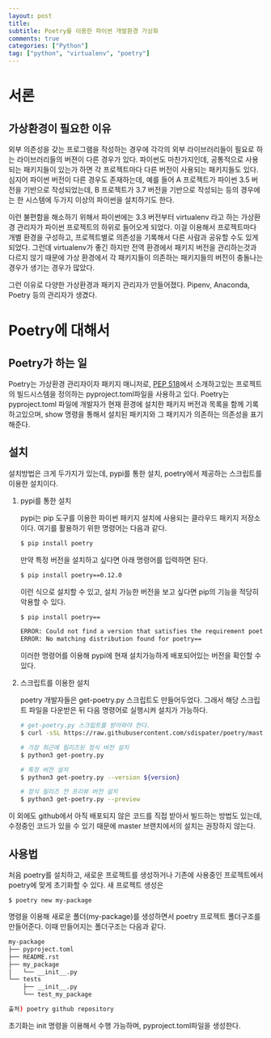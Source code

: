 ```yaml
---
layout: post
title: 
subtitle: Poetry를 이용한 파이썬 개발환경 가상화
comments: true
categories: ["Python"]
tag: ["python", "virtualenv", "poetry"]
---
```


# 서론

## 가상환경이 필요한 이유

외부 의존성을 갖는 프로그램을 작성하는 경우에 각각의 외부 라이브러리들이 필요로 하는 라이브러리들의 버젼이 다른 경우가 있다. 파이썬도 마찬가지인데, 공통적으로 사용되는 패키지들이 있는가 하면 각 프로젝트마다 다른 버전이 사용되는 패키지들도 있다. 심지어 파이썬 버전이 다른 경우도 존재하는데, 예를 들어 A 프로젝트가 파이썬 3.5 버전을 기반으로 작성되었는데, B 프로젝트가 3.7 버전을 기반으로 작성되는 등의 경우에는 한 시스템에 두가지 이상의 파이썬을 설치하기도 한다.

이런 불편함을 해소하기 위해서 파이썬에는 3.3 버전부터 virtualenv 라고 하는 가상환경 관리자가 파이썬 프로젝트의 하위로 들어오게 되었다. 이걸 이용해서 프로젝트마다 개별 환경을 구성하고, 프로젝트별로 의존성을 기록해서 다른 사람과 공유할 수도 있게 되었다. 그런데 virtualenv가 좋긴 하지만 전역 환경에서 패키지 버전을 관리하는것과 다르지 않기 때문에 가상 환경에서 각 패키지들이 의존하는 패키지들의 버전이 충돌나는 경우가 생기는 경우가 많았다. 

그런 이유로 다양한 가상환경과 패키지 관리자가 만들어졌다. Pipenv, Anaconda, Poetry 등의 관리자가 생겼다. 

# Poetry에 대해서

## Poetry가 하는 일

Poetry는 가상환경 관리자이자 패키지 매니저로, [PEP 518](https://www.python.org/dev/peps/pep-0518/)에서 소개하고있는 프로젝트의 빌드시스템을 정의하는 pyproject.toml파일을 사용하고 있다. Poetry는 pyproject.toml 파일에 개발자가 현재 환경에 설치한 패키지 버전과 목록을 함께 기록하고있으며, show 명령을 통해서 설치된 패키지와 그 패키지가 의존하는 의존성을 표기해준다.

## 설치

설치방법은 크게 두가지가 있는데, pypi를 통한 설치, poetry에서 제공하는 스크립트를 이용한 설치이다.

1. pypi를 통한 설치

    pypi는 pip 도구를 이용한 파이썬 패키지 설치에 사용되는 클라우드 패키지 저장소이다. 여기를 활용하기 위한 명령어는 다음과 같다.

    ``` bash
    $ pip install poetry
    ```

    만약 특정 버전을 설치하고 싶다면 아래 명령어를 입력하면 된다.

    ``` bash
    $ pip install poetry==0.12.0
    ```

    이런 식으로 설치할 수 있고, 설치 가능한 버전을 보고 싶다면 pip의 기능을 적당히 악용할 수 있다.

    ``` bash
    $ pip install poetry==

    ERROR: Could not find a version that satisfies the requirement poetry== (from versions: 0.1.0, 0.2.0, 0.3.0, 0.4.0, 0.4.0.post1, 0.4.1, 0.4.2, 0.5.0b1, 0.5.0b2, 0.5.0, 0.6.0, 0.6.1, 0.6.2, 0.6.3b1, 0.6.3b2, 0.6.3b3, 0.6.3b4, 0.6.3b5, 0.6.3b6, 0.6.3b7, 0.6.3, 0.6.4b1, 0.6.4, 0.6.5, 0.7.0b1, 0.7.0b2, 0.7.0b3, 0.7.0b4, 0.7.0, 0.7.1, 0.8.0a0, 0.8.0a1, 0.8.0a2, 0.8.0a3, 0.8.0a4, 0.8.0, 0.8.1a0, 0.8.1, 0.8.2, 0.8.3, 0.8.4, 0.8.5a0, 0.8.5, 0.8.6, 0.9.0a0, 0.9.0a1, 0.9.0a2, 0.9.0a3, 0.9.0, 0.9.1, 0.10.0a0, 0.10.0a1, 0.10.0a2, 0.10.0a3, 0.10.0, 0.10.1, 0.10.2, 0.10.3, 0.11.0a0, 0.11.0a1, 0.11.0a2, 0.11.0a3, 0.11.0a4, 0.11.0, 0.11.1, 0.11.2, 0.11.3, 0.11.4, 0.11.5, 0.12.0a0, 0.12.0a1, 0.12.0a2, 0.12.0a3, 0.12.0a4, 0.12.0a5, 0.12.0, 0.12.1, 0.12.2, 0.12.3, 0.12.4, 0.12.5, 0.12.6, 0.12.7, 0.12.8, 0.12.9, 0.12.10, 0.12.11, 0.12.12, 0.12.13, 0.12.14, 0.12.15, 0.12.16, 0.12.17, 1.0.0a0, 1.0.0a1, 1.0.0a2, 1.0.0a3, 1.0.0a4, 1.0.0a5, 1.0.0b1, 1.0.0b2, 1.0.0b3)
    ERROR: No matching distribution found for poetry==
    ```

    이러한 명령어를 이용해 pypi에 현재 설치가능하게 배포되어있는 버전을 확인할 수있다.

2. 스크립트를 이용한 설치

    poetry 개발자들은 get-poetry.py 스크립트도 만들어두었다. 그래서 해당 스크립트 파일을 다운받은 뒤 다음 명령어로 실행시켜 설치가 가능하다.

    ``` bash
    # get-poetry.py 스크립트를 받아와야 한다.
    $ curl -sSL https://raw.githubusercontent.com/sdispater/poetry/master/get-poetry.py 

    # 가장 최근에 릴리즈된 정식 버전 설치
    $ python3 get-poetry.py

    # 특정 버전 설치
    $ python3 get-poetry.py --version ${version}

    # 정식 릴리즈 전 프리뷰 버전 설치
    $ python3 get-poetry.py --preview
    ```

이 외에도 github에서 아직 배포되지 않은 코드를 직접 받아서 빌드하는 방법도 있는데, 수정중인 코드가 있을 수 있기 때문에 master 브랜치에서의 설치는 권장하지 않는다.

## 사용법

처음 poetry를 설치하고, 새로운 프로젝트를 생성하거나 기존에 사용중인 프로젝트에서 poetry에 맞게 초기화할 수 있다. 새 프로젝트 생성은

`$ poetry new my-package`

명령을 이용해 새로운 폴더(my-package)를 생성하면서 poetry 프로젝트 폴더구조를 만들어준다. 이때 만들어지는 폴더구조는 다음과 같다.

``` bash
my-package
├── pyproject.toml
├── README.rst
├── my_package
│   └── __init__.py
└── tests
    ├── __init__.py
    └── test_my_package

출처) poetry github repository
```

초기화는 init 명령을 이용해서 수행 가능하며, pyproject.toml파일을 생성한다. 